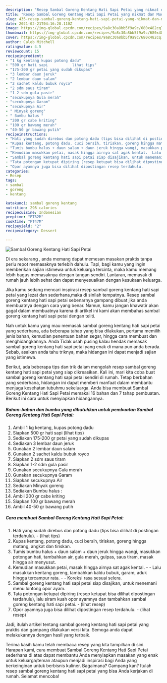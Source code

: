 ```yaml
---
description: "Resep Sambal Goreng Kentang Hati Sapi Petai yang nikmat dan Mudah Dibuat"
title: "Resep Sambal Goreng Kentang Hati Sapi Petai yang nikmat dan Mudah Dibuat"
slug: 435-resep-sambal-goreng-kentang-hati-sapi-petai-yang-nikmat-dan-mudah-dibuat
date: 2021-02-21T04:16:28.110Z
image: https://img-global.cpcdn.com/recipes/9a8c30a8bb5f9a9c/680x482cq70/sambal-goreng-kentang-hati-sapi-petai-foto-resep-utama.jpg
thumbnail: https://img-global.cpcdn.com/recipes/9a8c30a8bb5f9a9c/680x482cq70/sambal-goreng-kentang-hati-sapi-petai-foto-resep-utama.jpg
cover: https://img-global.cpcdn.com/recipes/9a8c30a8bb5f9a9c/680x482cq70/sambal-goreng-kentang-hati-sapi-petai-foto-resep-utama.jpg
author: Caleb Mitchell
ratingvalue: 4.5
reviewcount: 15
recipeingredient:
- "1 kg kentang kupas potong dadu"
- "500 gr hati sapi           lihat tips"
- "175-200 gr petai yang sudah dikupas"
- "3 lembar daun jeruk"
- "2 lembar daun salam"
- "2 sachet kaldu bubuk royco"
- "2 sdm saus tiram"
- "1-2 sdm gula pasir"
- "secukupnya Gula merah"
- "secukupnya Garam"
- "secukupnya Air"
- " Minyak goreng"
- " Bumbu halus "
- "200 gr cabe kriting"
- "100 gr bawang merah"
- "40-50 gr bawang putih"
recipeinstructions:
- "Hati yang sudah direbus dan potong dadu (tips bisa dilihat di postingan terdahulu).           (lihat tips)"
- "Kupas kentang, potong dadu, cuci bersih, tiriskan, goreng hingga matang, angkat dan tiriskan."
- "Tumis bumbu halus + daun salam + daun jeruk hingga wangi, masukkan potongan hati, tambahkan air, gula merah, gulpas, saus tiram, masak hingga air menyusut."
- "Kemudian masukkan petai, masak hingga airnya sat agak kental.  Lalu masukkan kentang goreng, tambahkan kaldu bubuk, garam, aduk hingga tercampur rata.  Koreksi rasa sesuai selera."
- "Sambal goreng kentang hati sapi petai siap disajikan, untuk menemani menu lontong opor ayam."
- "Tata potongan ketupat dipiring (resep ketupat bisa dilihat dipostingan terdahulu), lalu siram kuah opor ayamnya dan tambahkan sambal goreng kentang hati sapi petai.           (lihat resep)"
- "Opor ayamnya juga bisa dilihat dipostingan resep terdahulu.           (lihat resep)"
categories:
- Resep
tags:
- sambal
- goreng
- kentang

katakunci: sambal goreng kentang 
nutrition: 298 calories
recipecuisine: Indonesian
preptime: "PT32M"
cooktime: "PT47M"
recipeyield: "2"
recipecategory: Dessert

---
```



![Sambal Goreng Kentang Hati Sapi Petai](https://img-global.cpcdn.com/recipes/9a8c30a8bb5f9a9c/680x482cq70/sambal-goreng-kentang-hati-sapi-petai-foto-resep-utama.jpg)

Di era  sekarang , anda memang dapat memesan masakan praktis tanpa perlu repot memasaknya terlebih dahulu. Tapi, bagi kamu yang ingin memberikan sajian istimewa untuk keluarga tercinta, maka kamu memang lebih bagus memasaknya dengan tangan sendiri. Lantaran, memasak di rumah jauh lebih sehat dan dapat menyesuaikan dengan kesukaan keluarga.

Jika kamu sedang mencari inspirasi resep sambal goreng kentang hati sapi petai yang lezat dan sederhana,maka di sinilah tempatnya. Resep sambal goreng kentang hati sapi petai  sebenarnya gampang dibuat jika anda membuatnya dengan cara yang benar. Namun, kamu jangan khawatir akan gagal dalam membuatnya 
karena di artikel ini kami akan membahas sambal goreng kentang hati sapi petai dengan teliti.  



Nah untuk kamu yang mau memasak sambal goreng kentang hati sapi petai yang sederhana, ada beberapa tahap yang bisa dilakukan, pertama memilih jenis bahan, kemudian penentuan bahan segar, hingga cara membuat dan menghidangkannya. Anda Tidak usah pusing kalau hendak memasak sambal goreng kentang hati sapi petai yang enak di mana pun anda berada. Sebab, asalkan anda  tahu triknya, maka hidangan ini dapat menjadi sajian yang istimewa.

Berikut, ada beberapa tips dan trik dalam mengolah resep sambal goreng kentang hati sapi petai yang siap dikreasikan. Kali ini, mari kita coba buat sambal goreng kentang hati sapi petai sendiri di rumah. Tetap berbahan yang sederhana, hidangan ini dapat memberi manfaat dalam membantu menjaga kesehatan tubuhmu sekeluarga. Anda bisa membuat Sambal Goreng Kentang Hati Sapi Petai memakai 16 bahan dan 7 tahap pembuatan. Berikut ini cara untuk menyiapkan hidangannya.

<!--inarticleads1-->

##### Bahan-bahan dan bumbu yang dibutuhkan untuk pembuatan Sambal Goreng Kentang Hati Sapi Petai:

1. Ambil 1 kg kentang, kupas potong dadu
1. Siapkan 500 gr hati sapi           (lihat tips)
1. Sediakan 175-200 gr petai yang sudah dikupas
1. Sediakan 3 lembar daun jeruk
1. Gunakan 2 lembar daun salam
1. Gunakan 2 sachet kaldu bubuk royco
1. Siapkan 2 sdm saus tiram
1. Siapkan 1-2 sdm gula pasir
1. Gunakan secukupnya Gula merah
1. Gunakan secukupnya Garam
1. Siapkan secukupnya Air
1. Sediakan  Minyak goreng
1. Sediakan  Bumbu halus :
1. Ambil 200 gr cabe kriting
1. Siapkan 100 gr bawang merah
1. Ambil 40-50 gr bawang putih




<!--inarticleads2-->

##### Cara membuat Sambal Goreng Kentang Hati Sapi Petai:

1. Hati yang sudah direbus dan potong dadu (tips bisa dilihat di postingan terdahulu). -           (lihat tips)
1. Kupas kentang, potong dadu, cuci bersih, tiriskan, goreng hingga matang, angkat dan tiriskan.
1. Tumis bumbu halus + daun salam + daun jeruk hingga wangi, masukkan potongan hati, tambahkan air, gula merah, gulpas, saus tiram, masak hingga air menyusut.
1. Kemudian masukkan petai, masak hingga airnya sat agak kental. -  - Lalu masukkan kentang goreng, tambahkan kaldu bubuk, garam, aduk hingga tercampur rata. -  - Koreksi rasa sesuai selera.
1. Sambal goreng kentang hati sapi petai siap disajikan, untuk menemani menu lontong opor ayam.
1. Tata potongan ketupat dipiring (resep ketupat bisa dilihat dipostingan terdahulu), lalu siram kuah opor ayamnya dan tambahkan sambal goreng kentang hati sapi petai. -           (lihat resep)
1. Opor ayamnya juga bisa dilihat dipostingan resep terdahulu. -           (lihat resep)




Jadi, itulah artikel tentang  sambal goreng kentang hati sapi petai  yang praktis dan gampang dilakukan versi kita. Semoga anda dapat melakukannya dengan hasil yang terbaik. 

Terima kasih kamu telah membaca resep yang kita tampilkan di sini. Harapan kami, cara membuat  Sambal Goreng Kentang Hati Sapi Petai sederhana di atas dapat membantu Anda menyiapkan masakan yang enak untuk keluarga/teman ataupun menjadi inspirasi bagi Anda yang berkeinginan untuk berbisnis kuliner. Bagaimana? Gampang kan? Itulah resep sambal goreng kentang hati sapi petai yang bisa Anda kerjakan di rumah. Selamat mencoba!

